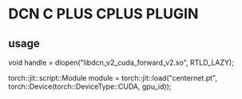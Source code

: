 # DCN C PLUS CPLUS PLUGIN

## usage
void handle = dlopen("libdcn_v2_cuda_forward_v2.so", RTLD_LAZY);

torch::jit::script::Module module = 
torch::jit::load("centernet.pt", torch::Device(torch::DeviceType::CUDA, gpu_id));
